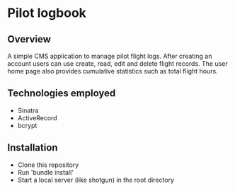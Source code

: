 # Pilot logbook

## Overview
A simple CMS application to manage pilot flight logs.  After creating an account
users can use create, read, edit and delete flight records.  The user home page
also provides cumulative statistics such as total flight hours.

## Technologies employed
* Sinatra
* ActiveRecord
* bcrypt

## Installation
* Clone this repository
* Run 'bundle install'
* Start a local server (like shotgun) in the root directory
